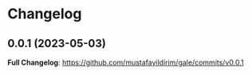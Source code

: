 # Changelog

## 0.0.1 (2023-05-03)

**Full Changelog**: https://github.com/mustafayildirim/gale/commits/v0.0.1
